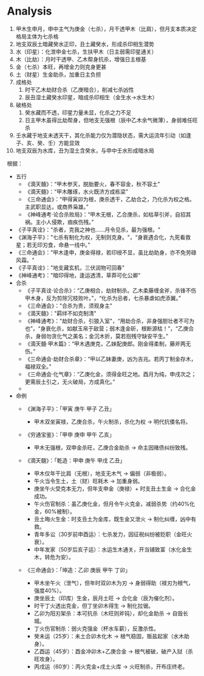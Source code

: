 # Analysis

1. 甲木生申月，申中主气为庚金（七杀），月干透甲木（比肩），但月支本质决定格局主体为七杀格
2. 地支双辰土暗藏癸水正印，丑土藏癸水，形成杀印相生潜势
3. 水（印星）：化泄申金七杀，生扶甲木（日主弱需印星通关）
4. 木（比劫）：月时干透甲、乙木帮身抗杀，增强日主根基
5. 金（七杀）本旺，再增金力则克身更甚
6. 土（财星）生金助杀，加重日主负担
7. 成格处
   1. 时干乙木劫财合杀（乙庚暗合），削减七杀凶性
   2. 辰丑湿土藏癸水印星，暗成杀印相生（金生水→水生木）
8. 破格处
   1. 癸水藏而不透，印星力量未显，化杀之力不足
   2. 日主甲木虽得比劫帮身，但地支无强根（辰中乙木余气微薄），身弱难任旺杀
9. 壬水藏于地支未透天干，其化杀能力仅为潜隐状态，需大运流年引动（如逢子、亥、癸、壬）方能显效
10. 地支双辰为水库，丑为湿土含癸水，与申中壬水形成暗水局

根据：

- 五行
  - 《滴天髓》：“甲木参天，脱胎要火，春不容金，秋不容土”
  - 《滴天髓》：“甲木雕琢，水火既济方成栋梁”
  - 《三命通会》：“甲得寅卯为根，庚杀透干，乙劫合之，乃化杀为权之格。主武职显达，或商界枭雄。”
  - 《神峰通考·论合杀败局》：“甲木无根，乙合庚杀，如枯草引斧，自招其祸。主小人侵欺，痼疾伤残。”
- 《子平真诠》："杀者，克我之神也……月令见杀，最为强根。"
- 《渊海子平》："七杀有制化为权，无制则克身。"，“身衰遇合化，九死看救星；若无印刃食，命悬一线中。”
- 《三命通会》："甲木逢申，庚金得禄，若印绶不显，虽比劫助身，亦不免劳碌风霜。"
- 《子平真诠》："地支藏玄机，三伏润物可回春"
- 《神峰通考》："暗印得地，逢运透清，草莽可化公卿"
- 合杀
  - 《子平真诠·论合杀》：“乙庚相合，劫财制杀。乙木柔藤缠金斧，杀锋不伤甲木身，反为剪除冗枝败叶。”，“化杀为忌者，七杀暴虐如虎添翼。”
  - 《三命通会》："合杀为贵，须观身主"
  - 《滴天髓》："羁绊不如克制清"
  - 《神峰通考》："劫财合杀，引狼入室"，“用劫合杀，非身强胆壮者不可为也”，“身衰化杀，如献玉帛于敌营；弱木逢金斫，根断源枯！”，“乙庚合杀，身弱勿贪化气之美名；金沉木折，莫若抱残守缺安平生。”
  - 《滴天髓·甲木篇》：“甲木遇庚克，乙妹配庚郎。刚金得柔制，藤斧两无伤。”
  - 《三命通会·劫财合杀章》：“甲以乙妹妻庚，凶为吉兆。若丙丁制金存木，福禄双全。”
  - 《三命通会·化气章》：“乙庚化金，须得金旺之地。酉月为纯，申戌次之；更需辰土引之，无火破局，方成真化。”
  - 
- 命例
  - 《渊海子平》：「甲寅 庚午 甲子 乙丑」
    - 甲木双坐寅禄，乙庚合杀，午火制杀，杀化为权 → 明代抗倭名将。

  - 《穷通宝鉴》：「甲申 庚申 甲午 乙亥」
    - 甲木无强根，双申金杀旺，乙庚合金助杀 → 命主因赌债纠纷致残。

  - 《滴天髓》：「乾造：甲申 庚午 甲戌 乙丑」
    - 甲木仅年干比肩（无根），地支无木气 → 偏弱（非极弱）。
    - 午火当令生土，土（财）旺耗木 → 加重身弱。
    - 庚坐午火受克本无力，但年支申金（庚禄）+ 时支丑土生金 → 合化金成功。
    - 午火伤官制杀：虽乙庚化金，但月令午火克金，减弱杀势（约40%化金，60%被制）。
    - 丑土晦火生金：时支丑土为金库，既生金又泄火 → 制化纠缠，凶中有救。
    - 青年多讼（30岁前申酉运）：七杀发力，因征税纠纷被贬职（金旺火衰）。
    - 中年发家（50岁后亥子运）：水运生木通关，开当铺致富（水化金生木，转危为安）。

  - 《三命通会》：「坤造：乙卯 庚辰 甲午 丁卯」
    - 甲木坐午火（泄气），但年时双卯木为刃 → 身弱得助（禄刃为根气，强度40%）。
    - 庚坐辰土（印库）生金，辰月土旺 → 合化金（辰为催化剂）。
    - 时干丁火透出克金，但丁坐卯木得生 → 制化拉锯。
    - 乙卯为阳刃架杀：本可抗杀（木旺则斧钝），却化金助杀 → 自毁长城。
    - 丁火伤官制杀：弱火克强金（杯水车薪），反激杀性。
    - 癸未运（25岁）：未土合卯木化木 → 根气稳固，贩盐起家（水木助身）。
    - 乙酉运（45岁）：酉金冲卯木+乙庚合金 → 根气被破，破产入狱（杀旺攻身）。
    - 丙戌运（60岁）：丙火克金+戌土火库 → 火旺制杀，开布庄终老。
  
